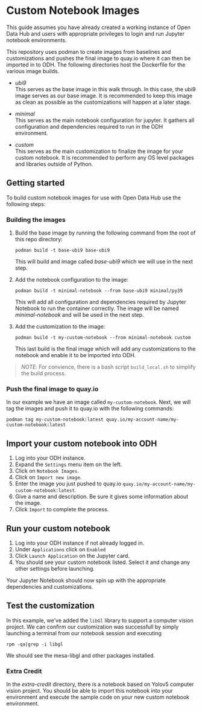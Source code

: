 # Custom Notebook Images
This guide assumes you have already created a working instance of Open Data Hub and users with appropriate privileges to login and run Jupyter notebook environments. 

This repository uses podman to create images from baselines and customizations and pushes the final image to quay.io where it can then be imported in to ODH. The following directories host the Dockerfile for the various image builds.

- *ubi9*  
This serves as the base image in this walk through. In this case, the ubi9 image serves as our base image. It is recommended to keep this image as clean as possible as the customizations will happen at a later stage.

- *minimal*  
This serves as the main notebook configuration for jupyter. It gathers all configuration and dependencies required to run in the ODH environment. 

- *custom*  
This serves as the main customization to finalize the image for your custom notebook. It is recommended to perform any OS level packages and libraries outside of Python.

## Getting started
To build custom notebook images for use with Open Data Hub use the following steps:

### Building the images
1. Build the base image by running the following command from the root of this repo directory:

     `podman build -t base-ubi9 base-ubi9`  

    This will build and image called *base-ubi9* which we will use in the next step.

2. Add the notebook configuration to the image:

     `podman build -t minimal-notebook --from base-ubi9 minimal/py39`   

    This will add all configuration and dependencies required by Jupyter Notebook to run the container correctly. The image will be named *minimal-notebook* and will be used in the next step.

3. Add the customization to the image:

     `podman build -t my-custom-notebook --from minimal-notebook custom`

    This last build is the final image which will add any customizations to the notebook and enable it to be imported into ODH. 

> *NOTE*: For convience, there is a bash script `build_local.sh` to simplify the build process.

### Push the final image to quay.io
In our example we have an image called `my-custom-notebook`. Next, we will tag the images and push it to quay.io with the following commands:

`podman tag my-custom-notebook:latest quay.io/my-account-name/my-custom-notebook:latest`

## Import your custom notebook into ODH
1. Log into your ODH instance.
2. Expand the `Settings` menu item on the left.
3. Click on `Notebook Images`.
4. Click on `Import new image`.
5. Enter the image you just pushed to quay.io `quay.io/my-account-name/my-custom-notebook:latest`.
6. Give a name and description. Be sure it gives some information about the image.
7. Click `Import` to complete the process.

## Run your custom notebook
1. Log into your ODH instance if not already logged in.
2. Under `Applications` click on `Enabled`
3. Click `Launch Application` on the Jupyter card.
4. You should see your custom notebook listed. Select it and change any other settings before launching.

Your Jupyter Notebook should now spin up with the appropriate dependencies and customizations.

## Test the customization
In this example, we've added the `libGl` library to support a computer vision project. We can confirm our customization was successfull by simply launching a terminal from our notebook session and executing 

`rpm -qa|grep -i libgl`

We should see the mesa-libgl and other packages installed. 

### Extra Credit ###
In the *extra-credit* directory, there is a notebook based on Yolov5 computer vision project. You should be able to import this notebook into your environment and execute the sample code on your new custom notebook environment. 